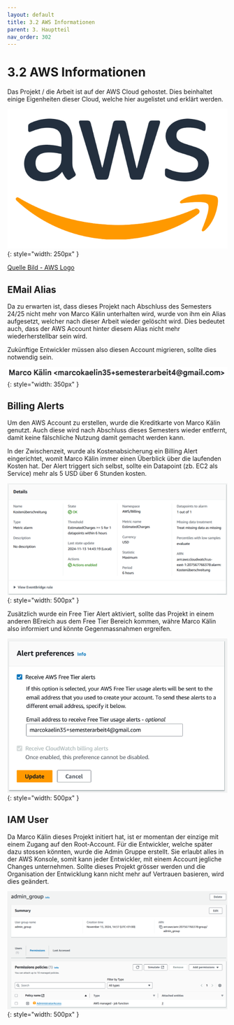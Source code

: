 ```yaml
---
layout: default
title: 3.2 AWS Informationen
parent: 3. Hauptteil
nav_order: 302
---
```


# 3.2 AWS Informationen

Das Projekt / die Arbeit ist auf der AWS Cloud gehostet.
Dies beinhaltet einige Eigenheiten dieser Cloud, welche hier augelistet und erklärt werden.

![AWS Logo](../ressources/images/aws/aws_logo.png){: style="width: 250px" }

[Quelle Bild - AWS Logo](../anhang/600-quellen.html#614-aws-logo)

## EMail Alias

Da zu erwarten ist, dass dieses Projekt nach Abschluss des Semesters 24/25 nicht mehr von Marco Kälin unterhalten wird, wurde von ihm ein Alias aufgesetzt, welcher nach dieser Arbeit wieder gelöscht wird. Dies bedeutet auch, dass der AWS Account hinter diesem Alias nicht mehr wiederherstellbar sein wird.

Zukünftige Entwickler müssen also diesen Account migrieren, sollte dies notwendig sein.

![Email Alias](../ressources/images/aws/email_alias.PNG){: style="width: 350px" }

## Billing Alerts

Um den AWS Account zu erstellen, wurde die Kreditkarte von Marco Kälin genutzt. Auch diese wird nach Abschluss dieses Semesters wieder entfernt, damit keine fälschliche Nutzung damit gemacht werden kann.

In der Zwischenzeit, wurde als Kostenabsicherung ein Billing Alert eingerichtet, womit Marco Kälin immer einen Überblick über die laufenden Kosten hat. Der Alert triggert sich selbst, sollte ein Datapoint (zb. EC2 als Service) mehr als 5 USD über 6 Stunden kosten.

![Billing Alert](../ressources/images/aws/billing_alert.PNG){: style="width: 500px" }

Zusätzlich wurde ein Free Tier Alert aktiviert, sollte das Projekt in einem anderen BEreich aus dem Free Tier Bereich kommen, währe Marco Kälin also informiert und könnte Gegenmassnahmen ergreifen.

![Free Tier Alert](../ressources/images/aws/free_tier_alerts.PNG){: style="width: 500px" }

## IAM User

Da Marco Kälin dieses Projekt initiert hat, ist er momentan der einzige mit einem Zugang auf den Root-Account. Für die Entwickler, welche später dazu stossen könnten, wurde die Admin Gruppe erstellt. Sie erlaubt alles in der AWS Konsole, somit kann jeder Entwickler, mit einem Account jegliche Changes unternehmen. Sollte dieses Projekt grösser werden und die Organisation der Entwicklung kann nicht mehr auf Vertrauen basieren, wird dies geändert.

![Admin Gruppe](../ressources/images/aws/admin_gruppe.PNG){: style="width: 500px" }
